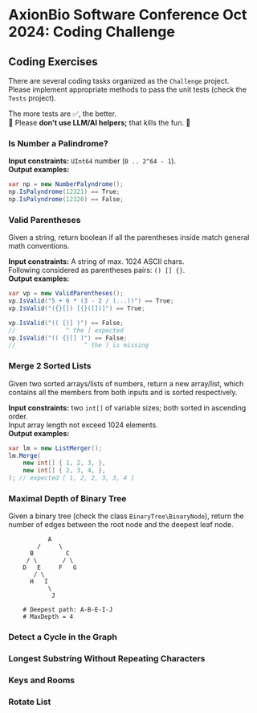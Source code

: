 ﻿# AxionBio Software Conference Oct 2024: Coding Challenge


## Coding Exercises

There are several coding tasks organized as the `Challenge` project.  
Please implement appropriate methods to pass the unit tests (check the `Tests` project).

The more tests are ✅, the better.  
🤖 Please **don't use LLM/AI helpers;** that kills the fun. 🤖 


### Is Number a Palindrome?  

**Input constraints:** `UInt64` number (`0 .. 2^64 - 1`).  
**Output examples:**

```csharp
var np = new NumberPalyndrome();
np.IsPalyndrome(12321) == True;
np.IsPalyndrome(12320) == False;
```


### Valid Parentheses

Given a string, return boolean if all the parentheses inside match general math conventions.

**Input constraints:** A string of max. 1024 ASCII chars.  
Following considered as parentheses pairs: `() [] {}`.  
**Output examples:**

```csharp
var vp = new ValidParentheses();
vp.IsValid("5 + 6 * (3 - 2 / (...))") == True;
vp.IsValid("({}[]) [{}([])]") == True;

vp.IsValid("(( [)] )") == False;
//              ^ the ] expected
vp.IsValid("(( {}[] )") == False;
//                   ^ the ) is missing
```


### Merge 2 Sorted Lists

Given two sorted arrays/lists of numbers, return a new array/list,
which contains all the members from both inputs and is sorted respectively.

**Input constraints:** two `int[]` of variable sizes; both sorted in ascending order.  
Input array length not exceed 1024 elements.   
**Output examples:**

```csharp
var lm = new ListMerger();
lm.Merge(
    new int[] { 1, 2, 3, },
    new int[] { 2, 3, 4, },
); // expected [ 1, 2, 2, 3, 3, 4 ]
```



### Maximal Depth of Binary Tree

Given a binary tree (check the class `BinaryTree\BinaryNode`),
return the number of edges between the root node and the deepest leaf node.

```
           A
        /     \
      B         C
     / \       / \
    D   E     F   G
       / \
      H   I
           \
            J

    # Deepest path: A-B-E-I-J
    # MaxDepth = 4
```


### Detect a Cycle in the Graph



### Longest Substring Without Repeating Characters



### Keys and Rooms



### Rotate List
